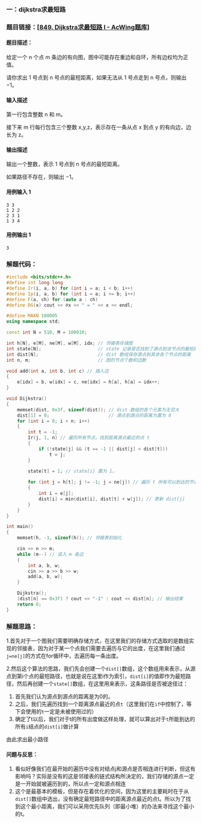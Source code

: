 ### 一：dijkstra求最短路



### 题目链接：[[849. Dijkstra求最短路 I - AcWing题库](https://www.acwing.com/problem/content/851/)]



#### 题目描述：

给定一个 n 个点 m 条边的有向图，图中可能存在重边和自环，所有边权均为正值。

请你求出 1 号点到 n 号点的最短距离，如果无法从 1 号点走到 n 号点，则输出 −1。

#### 输入描述

第一行包含整数 n 和 m。

接下来 m 行每行包含三个整数 x,y,z，表示存在一条从点 x 到点 y 的有向边，边长为 z。

#### 输出描述

输出一个整数，表示 1 号点到 n 号点的最短距离。

如果路径不存在，则输出 −1。

#### 用例输入 1



```
3 3
1 2 2
2 3 1
1 3 4
```



#### 用例输出 1



```
3
```



### 解题代码：



```cpp
#include <bits/stdc++.h>
#define int long long
#define Ir(i, a, b) for (int i = a; i < b; i++)
#define Ip(i, a, b) for (int i = a; i <= b; i++)
#define F(a, ch) for (auto a : ch)
#define DG(x) cout << #x << " = " << x << endl;

#define MAXN 100005
using namespace std;

const int N = 510, M = 100010;

int h[N], e[M], ne[M], w[M], idx; // 邻接表存储图
int state[N];                     // state 记录是否找到了源点到该节点的最短距离
int dist[N];                      // dist 数组保存源点到其余各个节点的距离
int n, m;                         // 图的节点个数和边数

void add(int a, int b, int c) // 插入边
{
    e[idx] = b, w[idx] = c, ne[idx] = h[a], h[a] = idx++;
}

void Dijkstra()
{
    memset(dist, 0x3f, sizeof(dist)); // dist 数组的各个元素为无穷大
    dist[1] = 0;                      // 源点到源点的距离为置为 0
    for (int i = 0; i < n; i++)
    {
        int t = -1;
        Ir(j, 1, n) // 遍历所有节点，找到距离源点最近的点 t
        {
            if (!state[j] && (t == -1 || dist[j] < dist[t]))
                t = j;
        }

        state[t] = 1; // state[i] 置为 1。
        
        for (int j = h[t]; j != -1; j = ne[j]) // 遍历 t 所有可以到达的节点 i
        {
            int i = e[j];
            dist[i] = min(dist[i], dist[t] + w[j]); // 更新 dist[j]
        }
    }
}

int main()
{
    memset(h, -1, sizeof(h)); // 邻接表初始化

    cin >> n >> m;
    while (m--) // 读入 m 条边
    {
        int a, b, w;
        cin >> a >> b >> w;
        add(a, b, w);
    }

    Dijkstra();
    (dist[n] == 0x3f) ? cout << "-1" : cout << dist[n]; // 输出结果
    return 0;
}

```



### 解题思路：

1.首先对于一个图我们需要明确存储方式，在这里我们的存储方式选取的是数组实现的邻接表，因为对于某一个点我们需要去遍历与它的出度，在这里我们通过`j=ne[j]`的方式在for循环中，去遍历每一条出度。

2.然后这个算法的思路，我们先会创建一个`dist[]`数组，这个数组用来表示，从源点到第i个点的最短路径，也就是说在这里i作为索引，`dist[i]`的值即作为最短路径，然后再创建一个`state[]`数组，在这里用来表示，这条路径是否被途径过：

1) 首先我们认为源点到源点的距离是为0的。
2) 之后，我们先遍历找到一个距离源点最近的点`t`（这里我们在`if`中控制了，等下会使用的`t`一定是未被使用过的）
3) 确定了t以后，我们对于t的所有出度做这样处理，就可以算出对于`t`所能到达的所有`i`结点的`dist[i]`做计算

由此求出最小路径

#### 问题与反思：

1) 看似好像我们在最开始的遍历中没有对结点j和源点是否相连进行判断，但这有影响吗？实际是没有的这是邻接表的链式结构所决定的，我们存储的源点一定是一开始就被遍历到的，所以点一定和源点相连
2) 这个是最基本的模板，但是存在着优化的空间，因为这里的主要耗时在于从`dist[]`数组中选出，没有确定最短路径中的距离源点最近的点t。所以为了找到这个最小距离，我们可以采用优先队列（即最小堆）的办法来寻找这个最小的t。


